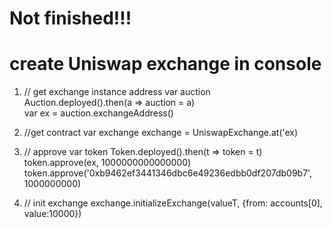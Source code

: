 # Not finished!!!

# create Uniswap exchange in console

1) // get exchange instance address
var auction  
Auction.deployed().then(a => auction = a)  
var ex = auction.exchangeAddress()  

2) //get contract
var exchange
exchange = UniswapExchange.at('ex)

3) // approve
var token 
Token.deployed().then(t => token = t)
token.approve(ex, 1000000000000000)
token.approve('0xb9462ef3441346dbc6e49236edbb0df207db09b7', 1000000000)

4) // init exchange
exchange.initializeExchange(valueT, {from: accounts[0], value:10000})
